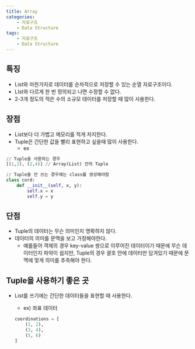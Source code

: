 ```yaml
---
title: Array
categories:
    - 자료구조
    - Data Structure
tags:
    - 자료구조
    - Data Structure
---
```


## 특징

-   List와 마찬가지로 데이터를 순차적으로 저장할 수 있는 순열 자료구조이다.
-   LIst와 다르게 한 번 정의되고 나면 수정할 수 없다.
-   2-3개 정도의 적은 수의 소규모 데이터를 저장할 때 많이 사용한다.

## 장점

-   List보다 더 가볍고 메모리를 적게 차지한다.
-   Tuple은 간단한 값을 빨리 표현하고 싶을때 많이 사용한다.
    -   ex

```python
// Tuple을 사용하는 경우
[(1,2), (2,4)] // Array(List) 안의 Tuple

// Tuple을 안 쓰는 경우에는 class를 생성해야함
class cord:
	def __init__(self, x, y):
		self.x = x
		self.y = y
```

## 단점

-   Tuple의 데이터는 무슨 의미인지 명확하지 않다.
-   데이터의 의미를 문맥을 보고 가정해야한다.
    -   예를들어 객체의 경우 key-value 쌍으로 이루어진 데이터이기 때문에 무슨 데이터인지 파악이 쉽지만, Tuple의 경우 괄호 안에 데이터만 담겨있기 때문에 문맥에 맞게 의미를 추측해야 한다.

## Tuple을 사용하기 좋은 곳

-   List를 쓰기에는 간단한 데이터들을 표현할 때 사용한다.

    -   ex) 좌표 데이터

    ```python
    coordinations = [
        (1, 2),
        (3, 4),
        (5, 6)
    ]
    ```
